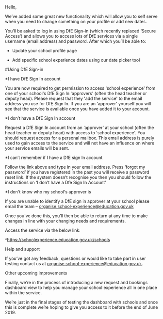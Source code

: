 Hello,

We’ve added some great new functionality which will allow you to self serve when you need to change something on your profile or add new dates.  

You’ll be asked to log in using DfE Sign-in (which recently replaced ‘Secure Access’) and allows you to access lots of DfE services via a single username (email address) and password.  After which you’ll be able to:

* Update your school profile page

* Add specific school experience dates using our date picker tool

#Using DfE Sign-in

*I have DfE Sign In account         

You are now required to get permission to access 'school experience' from one of your school's DfE Sign In 'approvers'  (often the head teacher or deputy head).  Please request that they 'add the service' to the email address you use for DfE Sign In.  If you are an 'approver' yourself you will see that the service is available once you have added it to your account.

*I don’t have a DfE Sign In account

Request a DfE Sign In account from an ‘approver’ at your school (often the head teacher or deputy head) with access to 'school experience'.  You should request access for a personal mailbox.  This email address is purely used to gain access to the service and will not have an influence on where your service emails will be sent.

*I can’t remember if I have a DfE sign In account

Follow the link above and type in your email address.  Press ‘forgot my password’ if you have registered in the past you will receive a password reset link.  If the system doesn’t recognise you then you should follow the instructions on ‘I don’t have a Dfe Sign In Account’

*I don't know who my school's approver is

If you are unable to identify a DfE sign in approver at your school please email the team – organise.school-experience@education.gov.uk

Once you’ve done this, you’ll then be able to return at any time to make changes in line with your changing needs and requirements.

Access the service via the below link:

^https://schoolexperience.education.gov.uk/schools

Help and support

If you’ve got any feedback, questions or would like to take part in user testing contact us at organise.school-experience@education.gov.uk.

Other upcoming improvements

Finally, we’re in the process of introducing a new request and bookings dashboard view to help you manage your school experience all in one place within the service.

 We’re just in the final stages of testing the dashboard with schools and once this is complete we’re hoping to give you access to it before the end of June 2019.